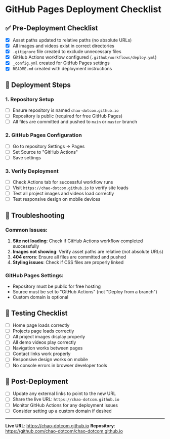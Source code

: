 # GitHub Pages Deployment Checklist

## ✅ Pre-Deployment Checklist

- [x] Asset paths updated to relative paths (no absolute URLs)
- [x] All images and videos exist in correct directories
- [x] `.gitignore` file created to exclude unnecessary files
- [x] GitHub Actions workflow configured (`.github/workflows/deploy.yml`)
- [x] `_config.yml` created for GitHub Pages settings
- [x] `README.md` created with deployment instructions

## 🚀 Deployment Steps

### 1. Repository Setup
- [ ] Ensure repository is named `chao-dotcom.github.io`
- [ ] Repository is public (required for free GitHub Pages)
- [ ] All files are committed and pushed to `main` or `master` branch

### 2. GitHub Pages Configuration
- [ ] Go to repository Settings → Pages
- [ ] Set Source to "GitHub Actions"
- [ ] Save settings

### 3. Verify Deployment
- [ ] Check Actions tab for successful workflow runs
- [ ] Visit `https://chao-dotcom.github.io` to verify site loads
- [ ] Test all project images and videos load correctly
- [ ] Test responsive design on mobile devices

## 🔧 Troubleshooting

### Common Issues:

1. **Site not loading**: Check if GitHub Actions workflow completed successfully
2. **Images not showing**: Verify asset paths are relative (not absolute URLs)
3. **404 errors**: Ensure all files are committed and pushed
4. **Styling issues**: Check if CSS files are properly linked

### GitHub Pages Settings:
- Repository must be public for free hosting
- Source must be set to "GitHub Actions" (not "Deploy from a branch")
- Custom domain is optional

## 📱 Testing Checklist

- [ ] Home page loads correctly
- [ ] Projects page loads correctly
- [ ] All project images display properly
- [ ] All demo videos play correctly
- [ ] Navigation works between pages
- [ ] Contact links work properly
- [ ] Responsive design works on mobile
- [ ] No console errors in browser developer tools

## 🎯 Post-Deployment

- [ ] Update any external links to point to the new URL
- [ ] Share the live URL: `https://chao-dotcom.github.io`
- [ ] Monitor GitHub Actions for any deployment issues
- [ ] Consider setting up a custom domain if desired

---

**Live URL**: https://chao-dotcom.github.io
**Repository**: https://github.com/chao-dotcom/chao-dotcom.github.io
